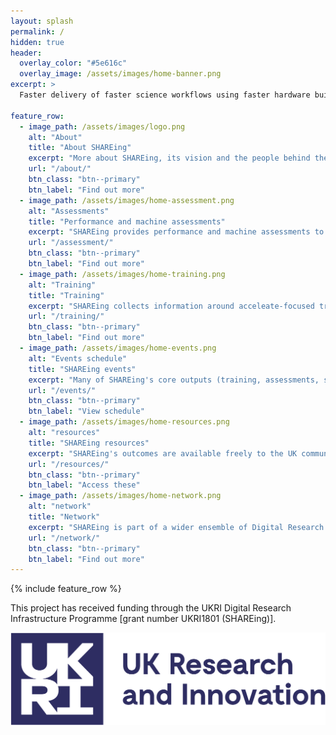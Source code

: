 ```yaml
---
layout: splash
permalink: /
hidden: true
header:
  overlay_color: "#5e616c"
  overlay_image: /assets/images/home-banner.png
excerpt: >
  Faster delivery of faster science workflows using faster hardware building blocks

feature_row:
  - image_path: /assets/images/logo.png
    alt: "About"
    title: "About SHAREing"
    excerpt: "More about SHAREing, its vision and the people behind the project"
    url: "/about/"
    btn_class: "btn--primary"
    btn_label: "Find out more"
  - image_path: /assets/images/home-assessment.png
    alt: "Assessments"
    title: "Performance and machine assessments"
    excerpt: "SHAREing provides performance and machine assessments to the wider UK computational science community."
    url: "/assessment/"
    btn_class: "btn--primary"
    btn_label: "Find out more"
  - image_path: /assets/images/home-training.png
    alt: "Training"
    title: "Training"
    excerpt: "SHAREing collects information around acceleate-focused training, but also organises and creates its own training material."
    url: "/training/"
    btn_class: "btn--primary"
    btn_label: "Find out more"
  - image_path: /assets/images/home-events.png
    alt: "Events schedule"
    title: "SHAREing events"
    excerpt: "Many of SHAREing's core outputs (training, assessments, scoping exercises, landscape analyses, ...) are delivered through a wide range of events."
    url: "/events/"
    btn_class: "btn--primary"
    btn_label: "View schedule"
  - image_path: /assets/images/home-resources.png
    alt: "resources"
    title: "SHAREing resources"
    excerpt: "SHAREing's outcomes are available freely to the UK community."
    url: "/resources/"
    btn_class: "btn--primary"
    btn_label: "Access these"
  - image_path: /assets/images/home-network.png
    alt: "network"
    title: "Network"
    excerpt: "SHAREing is part of a wider ensemble of Digital Research Infrastructure (DRI) projects and itself embedded into a network of partners."
    url: "/network/"
    btn_class: "btn--primary"
    btn_label: "Find out more"
---
```


{% include feature_row %}


This project has received funding through the UKRI Digital Research Infrastructure Programme [grant number UKRI1801 (SHAREing)].


![EPSRC](/assets/logos/ukri.png)
